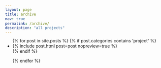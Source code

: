 ```yaml
---
layout: page
title: archive
nav: true
permalink: /archive/
description: "all projects"
---
```


<ul style='margin-top: -4px'>
  {% for post in site.posts %}
     {% if post.categories contains 'project' %}
      <li>
         {% include post.html post=post nopreview=true %}
      </li>
     {% endif %}

{% endfor %}

</ul>
